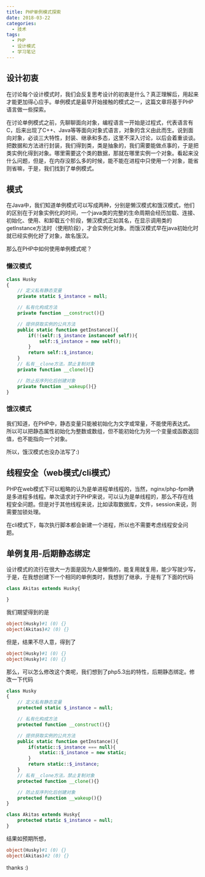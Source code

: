 ```yaml
---
title: PHP单例模式探索
date: 2018-03-22
categories:
  - 技术
tags: 
  - PHP 
  - 设计模式
  - 学习笔记
---
```


## 设计初衷

在讨论每个设计模式时，我们会反复思考设计的初衷是什么？真正理解后，用起来才能更加得心应手。单例模式是最早开始接触的模式之一，这篇文章将基于PHP语言做一些探索。

在讨论单例模式之前，先聊聊面向对象，编程语言一开始是过程式，代表语言有C，后来出现了C++、Java等等面向对象式语言，对象的含义由此而生。说到面向对象，必谈三大特性，封装、继承和多态，这里不深入讨论，以后会着重谈谈。把数据和方法进行封装，我们得到类，类是抽象的，我们需要能做点事的，于是把类实例化得到对象。哪里需要这个类的数据，那就在哪里实例一个对象。看起来没什么问题，但是，在内存没那么多的时候，能不能在进程中只使用一个对象，能省则省嘛，于是，我们找到了单例模式。

## 模式

在Java中，我们知道单例模式可以写成两种，分别是懒汉模式和饿汉模式，他们的区别在于对象实例化的时间，一个java类的完整的生命周期会经历加载、连接、初始化、使用、和卸载五个阶段，懒汉模式正如其名，在显示调用类的getInstance方法时（使用阶段），才会实例化对象。而饿汉模式早在java初始化时就已经实例化好了对象，故名饿汉。

那么在PHP中如何使用单例模式呢？

### 懒汉模式

```php
class Husky
{
	// 定义私有静态变量
	private static $_instance = null;

	// 私有化构成方法
	private function __construct(){}

	// 提供获取实例的公共方法  
	public static function getInstance(){  
	    if(!(self::$_instance instanceof self)){  
	        self::$_instance = new self();  
	    }  
	    return self::$_instance;  
	}
	// 私有__clone方法，禁止复制对象  
	private function __clone(){}

	// 防止反序列化后创建对象
	private function __wakeup(){}
}

```

### 饿汉模式

我们知道，在PHP中，静态变量只能被初始化为文字或常量，不能使用表达式。所以可以把静态属性初始化为整数或数组，但不能初始化为另一个变量或函数返回值，也不能指向一个对象。

所以，饿汉模式也没办法写了:)

## 线程安全（web模式/cli模式）

PHP在web模式下可以粗略的认为是单进程单线程的，当然，nginx/php-fpm确是多进程多线程。单次请求对于PHP来说，可以认为是单线程的，那么不存在线程安全问题。但是对于其他线程来说，比如读取数据库，文件，session来说，则需要加锁处理。

在cli模式下，每次执行脚本都会新建一个进程，所以也不需要考虑线程安全问题。

## 单例复用-后期静态绑定

设计模式的流行在很大一方面是因为人是懒惰的，能复用就复用，能少写就少写，于是，在我想创建下一个相同的单例类时，我想到了继承，于是有了下面的代码

```php
class Akitas extends Husky{

}
```

我们期望得到的是

```php
object(Husky)#1 (0) {}
object(Akitas)#2 (0) {}
```

但是，结果不尽人意，得到了

```php
object(Husky)#1 (0) {}
object(Husky)#1 (0) {}
```

那么，可以怎么修改这个类呢，我们想到了php5.3出的特性，后期静态绑定。修改一下代码

```php
class Husky
{
    // 定义私有静态变量
    protected static $_instance = null;

    // 私有化构成方法
    protected function __construct(){}

    // 提供获取实例的公共方法
    public static function getInstance(){
        if(static::$_instance === null){
            static::$_instance = new static;
        }
        return static::$_instance;
    }
    // 私有__clone方法，禁止复制对象
    protected function __clone(){}

    // 防止反序列化后创建对象
    protected function __wakeup(){}
}

class Akitas extends Husky{
    protected static $_instance = null;
}
```

结果如预期所想，
```php
object(Husky)#1 (0) {}
object(Akitas)#2 (0) {}
```

thanks :)